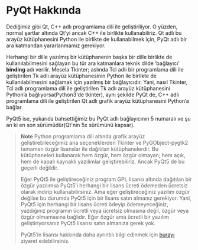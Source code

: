 # PyQt Hakkında

Dediğimiz gibi Qt, C++ adlı programlama dili ile geliştiriliyor. O yüzden, normal şartlar altında Qt’yi ancak C++ ile birlikte kullanabiliriz. Qt adlı bu arayüz kütüphanesini Python ile birlikte de kullanabilmek için, PyQt adlı bir ara katmandan yararlanmamız gerekiyor.

Herhangi bir dille yazılmış bir kütüphanenin başka bir dille birlikte de kullanılabilmesini sağlayan bu tür ara katmanlara teknik dilde ‘bağlayıcı’ **binding** adı verilir. Mesela Tkinter; aslında Tcl adlı bir programlama dili ile geliştirilen Tk adlı arayüz kütüphanesinin Python ile birlikte de kullanılabilmesini sağlamak için yazılmış bir bağlayıcıdır. Yani, nasıl Tkinter, Tcl adlı programlama dili ile geliştirilen Tk adlı arayüz kütüphanesini Python’a bağlıyorsa\(Python3'de tkinter\), aynı şekilde PyQt de, C++ adlı programlama dili ile geliştirilen Qt adlı grafik arayüz kütüphanesini Python’a bağlar.

PyQt5 ise, yukarıda bahsettiğimiz bu PyQt adlı bağlayıcının 5 numaralı ve şu an ki en son sürümüdür\(Qt'nin 5x sürümünü kapsar\).

> **Note** Python programlama dili altında grafik arayüz geliştirebileceğimiz ana seçeneklerden Tkinter ve PyGObject-pygtk2 tamamen özgür lisanslar ile dağıtılan kütüphanelerdir. Bu kütüphaneleri kullanarak hem özgür, hem özgür olmayan; hem açık, hem de kapalı kaynaklı yazılımlar geliştirebiliriz. Ancak PyQt5 de bu geçerli değildir.
>
> Eğer PyQt5 ile geliştireceğiniz program GPL lisansı altında dağıtılan bir özgür yazılımsa PyQt5’i herhangi bir lisans ücreti ödemeden ücretsiz olarak indirip kullanabilirsiniz. Ama eğer geliştireceğiniz yazılım özgür değilse bu durumda PyQt5 için bir lisans satın almanız gerekiyor. Yani, PyQt5 için herhangi bir lisans ücreti ödeyip ödemeyeceğiniz, yazdığınız programın ücretli veya ücretsiz olmasına değil, özgür veya özgür olmamasına bağlıdır. Eğer özgür ama ücretli bir yazılım geliştiriyorsanız PyQt5 lisansı satın almanıza gerek yok.
>
> PyQt5’in lisansı hakkında daha ayrıntılı bilgi edinmek için [burayı](http://www.riverbankcomputing.com/commercial/license-faq) ziyaret edebilirsiniz.

